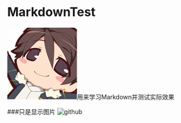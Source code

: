 MarkdownTest
============

![a](http://github.com/melonq/MarkdownTest/raw/master/pic/horizon-1.png)用来学习Markdown并测试实际效果

###只是显示图片
![github](http://github.com/unicorn.png "github")

